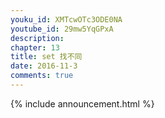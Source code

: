 ```yaml
---
youku_id: XMTcwOTc3ODE0NA
youtube_id: 29mw5YqGPxA
description: 
chapter: 13
title: set 找不同
date: 2016-11-3
comments: true
---
```


{% include announcement.html %}